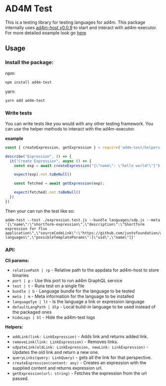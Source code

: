 # AD4M Test

This is a testing library for testing languages for ad4m. This package internally uses [ad4m-host v0.0.9](https://github.com/fluxsocial/ad4m-host/) to start and interact with ad4m-executor. For more detailed example look go [here](https://github.com/perspect3vism/ad4m-test/tree/main/example)

## Usage

### Install the package:

npm:

`npm install ad4m-test`

yarn:

`yarn add ad4m-test`

### Write tests

You can write tests like you would with any other testing framework. You can use the helper methods to interact with the ad4m-executor.

**example**

```js
const { createExpression, getExpression } = require('ad4m-test/helpers')

describe("Expression", () => {
  it("Create Expression", async () => {
    const exp = await createExpression("{\"name\": \"hello world!\"}");

    expect(exp).not.toBeNull()

    const fetched = await getExpression(exp);

    expect(fetched).not.toBeNull()
  })
})
```

Then your can run the test like so:

```cli
ad4m-test --test ./expression.test.js --bundle languages/sdp.js --meta '{\"name\":\"shortform-expression\",\"description\":\"Shortform expression for flux application\",\"sourceCodeLink\":\"https://github.com/juntofoundation/ad4m-languages\",\"possibleTemplateParams\":[\"uid\",\"name\"]}'
```


### API:

**Cli params:**

- `relativePath | rp` - Relative path to the appdata for ad4m-host to store binaries
- `port | p` - Use this port to run ad4m GraphQL service
- `test | t` - Runs test on a single file
- `bundle | b` - Language bundle for the language to be tested
- `meta | m` - Meta information for the language to be installed
- `languageTye | lt` - Is the language a link or expression language
- `defaultLangPath | dlp` - Local bulid-in language to be used instead of the packaged ones
- `hideLogs | hl` - Hide the ad4m-test logs

**Helpers:**
- `addLink(link: LinkExpression)` - Adds link and returns added link.
- `removeLink(link: LinkExpression)` - Removes links.
- `udpateLink(oldLink: LinkExpression, newLink: LinkExpression)` - Updates the old link and return a new one.
- `queryLinks(query: LinkQuery)` - gets all the link for that perspective.
- `createExpression(content: any)` - Creates an expression with the supplied content and returns expression url.
- `getExpression(url: string)` - Fetches the expression from the url passed.